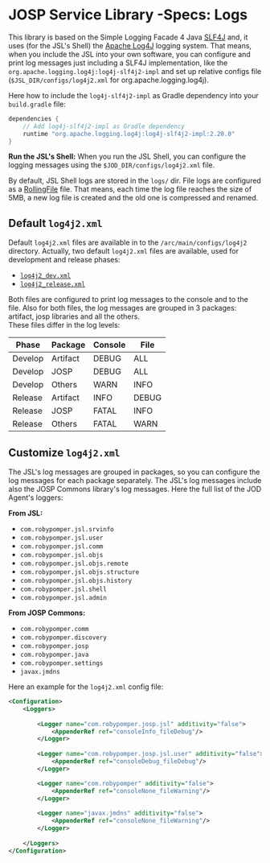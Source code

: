 # JOSP Service Library -Specs: Logs

This library is based on the Simple Logging Facade 4 Java [SLF4J](https://www.slf4j.org/)
and, it uses (for the JSL's Shell) the [Apache Log4J](https://logging.apache.org/log4j/2.x/)
logging system. That means, when you include the JSL into your own software, you
can configure and print log messages just including a SLF4J implementation,
like the `org.apache.logging.log4j:log4j-slf4j2-impl` and set up relative configs
file (`$JSL_DIR/configs/log4j2.xml` for org.apache.logging.log4j).

Here how to include the `log4j-slf4j2-impl` as Gradle dependency into your
`build.gradle` file:

```groovy
dependencies {
    // Add log4j-slf4j2-impl as Gradle dependency
    runtime "org.apache.logging.log4j:log4j-slf4j2-impl:2.20.0"
}
```

**Run the JSL's Shell:**
When you run the JSL Shell, you can configure the logging messages using
the `$JOD_DIR/configs/log4j2.xml` file.

By default, JSL Shell logs are stored in the ```logs/``` dir.
File logs are configured as a [RollingFile](https://logging.apache.org/log4j/2.x/manual/appenders.html#RollingFileAppender) file.
That means, each time the log file reaches the size of 5MB, a new log file is
created and the old one is compressed and renamed.


## Default `log4j2.xml`

Default `log4j2.xml` files are available in to the `/arc/main/configs/log4j2`
directory. Actually, two default `log4j2.xml` files are available, used for
development and release phases:

* [`log4j2_dev.xml`](/src/main/configs/log4j2/log4j2_dev.xml)
* [`log4j2_release.xml`](/src/main/configs/log4j2/log4j2_release.xml)

Both files are configured to print log messages to the console and to the file.
Also for both files, the log messages are grouped in 3 packages: artifact, josp
libraries and all the others.<br/>
These files differ in the log levels:

| Phase   | Package  | Console | File  |
|---------|----------|---------|-------|
| Develop | Artifact | DEBUG   | ALL   |
| Develop | JOSP     | DEBUG   | ALL   |
| Develop | Others   | WARN    | INFO  |
| Release | Artifact | INFO    | DEBUG |
| Release | JOSP     | FATAL   | INFO  |
| Release | Others   | FATAL   | WARN  |


## Customize `log4j2.xml`

The JSL's log messages are grouped in packages, so you can configure the
log messages for each package separately. The JSL's log messages include
also the JOSP Commons library's log messages. Here the full list of the JOD Agent's
loggers:

**From JSL:**
* `com.robypomper.jsl.srvinfo`
* `com.robypomper.jsl.user`
* `com.robypomper.jsl.comm`
* `com.robypomper.jsl.objs`
* `com.robypomper.jsl.objs.remote`
* `com.robypomper.jsl.objs.structure`
* `com.robypomper.jsl.objs.history`
* `com.robypomper.jsl.shell`
* `com.robypomper.jsl.admin`

**From JOSP Commons:**
* `com.robypomper.comm`
* `com.robypomper.discovery`
* `com.robypomper.josp`
* `com.robypomper.java`
* `com.robypomper.settings`
* `javax.jmdns`

Here an example for the `log4j2.xml` config file:

```xml
<Configuration>
    <Loggers>
        
        <Logger name="com.robypomper.josp.jsl" additivity="false">
            <AppenderRef ref="consoleInfo_fileDebug"/>
        </Logger>
        
        <Logger name="com.robypomper.josp.jsl.user" additivity="false">
            <AppenderRef ref="consoleDebug_fileDebug"/>
        </Logger>

        <Logger name="com.robypomper" additivity="false">
            <AppenderRef ref="consoleNone_fileWarning"/>
        </Logger>
        
        <Logger name="javax.jmdns" additivity="false">
            <AppenderRef ref="consoleNone_fileWarning"/>
        </Logger>
        
    </Loggers>
</Configuration>
```
